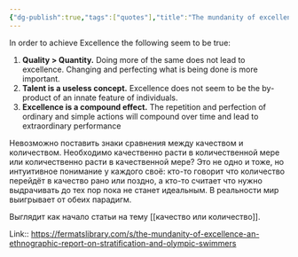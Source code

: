 ```yaml
---
{"dg-publish":true,"tags":["quotes"],"title":"The mundanity of excellence","date":"2021-08-03T16:41:00+03:00","modified_at":"2022-06-07T09:17:39+03:00","permalink":"/quotes/202108031641/","dgHomeLink":false,"dgPassFrontmatter":true}
---
```



In order to achieve Excellence the following seem to be true:
1.  **Quality > Quantity.** Doing more of the same does not lead to excellence. Changing and perfecting what is being done is more important. 
2.  **Talent is a useless concept.** Excellence does not seem to be the by-product of an innate feature of individuals. 
3.  **Excellence is a compound effect.** The repetition and perfection of ordinary and simple actions will compound over time and lead to extraordinary performance

<!-- Какие у меня мысли по этому поводу в моменте? -->

Невозможно поставить знаки сравнения между качеством и количеством. Необходимо качественно расти в количественной мере или количественно расти в качественной мере? Это не одно и тоже, но интуитивное понимание у каждого своё: кто-то говорит что количество перейдёт в качество рано или поздно, а кто-то считает что нужно выдрачивать до тех пор пока не станет идеальным. В реальности мир выигрывает от обеих парадигм.

<!-- Надо ли связать с каким-то доступными заметками? -->

Выглядит как начало статьи на тему [[качество или количество]].

Link:: https://fermatslibrary.com/s/the-mundanity-of-excellence-an-ethnographic-report-on-stratification-and-olympic-swimmers
